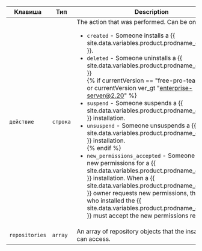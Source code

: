 | Клавиша        | Тип      | Description                                                            |
| -------------- | -------- | ---------------------------------------------------------------------- |
| `действие`     | `строка` | The action that was performed. Can be one of:<ul><li>`created` - Someone installs a {{ site.data.variables.product.prodname_github_app }}.</li><li>`deleted` - Someone uninstalls a {{ site.data.variables.product.prodname_github_app }}</li>{% if currentVersion == "free-pro-team@latest" or currentVersion ver_gt "enterprise-server@2.20" %}<li>`suspend` - Someone suspends a {{ site.data.variables.product.prodname_github_app }} installation.</li><li>`unsuspend` - Someone unsuspends a {{ site.data.variables.product.prodname_github_app }} installation.</li>{% endif %}<li>`new_permissions_accepted` - Someone accepts new permissions for a {{ site.data.variables.product.prodname_github_app }} installation. When a {{ site.data.variables.product.prodname_github_app }} owner requests new permissions, the person who installed the {{ site.data.variables.product.prodname_github_app }} must accept the new permissions request. </li></ul> |
| `repositories` | `array`  | An array of repository objects that the insatllation can access.       |